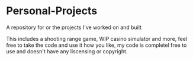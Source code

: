 # Personal-Projects
A repository for or the projects I've worked on and built

This includes a shooting range game, WIP casino simulator and more, feel free to take the code and use it how you like, my code is completel free to use and doesn't have any liscensing or copyright. 

